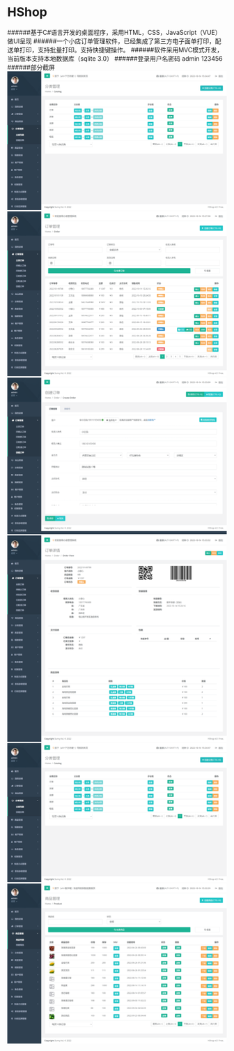 # HShop
######基于C#语言开发的桌面程序，采用HTML，CSS，JavaScript（VUE）做UI呈现
######一个小店订单管理软件，已经集成了第三方电子面单打印，配送单打印，支持批量打印。支持快捷键操作。
######软件采用MVC模式开发，当前版本支持本地数据库（sqlite 3.0）
######登录用户名密码 admin 123456
######部分截屏
![This is an image](https://raw.githubusercontent.com/wnf0000/HShop/main/catalog.png)
![This is an image](https://raw.githubusercontent.com/wnf0000/HShop/main/order.PNG)
![This is an image](https://raw.githubusercontent.com/wnf0000/HShop/main/create-order.png)
![This is an image](https://raw.githubusercontent.com/wnf0000/HShop/main/order-view.png)
![This is an image](https://raw.githubusercontent.com/wnf0000/HShop/main/catalog.png)
![This is an image](https://raw.githubusercontent.com/wnf0000/HShop/main/product.png)
